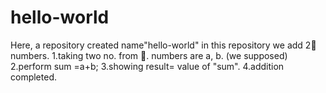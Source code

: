 # hello-world
Here, a repository created name"hello-world"
in this repository we add 2⃣ numbers.
1.taking two no. from 👥.
  numbers are a, b. (we supposed)
2.perform sum =a+b;
3.showing result= value of "sum".
4.addition completed. 
